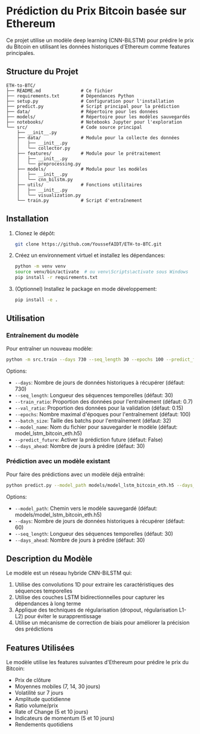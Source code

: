 # Prédiction du Prix Bitcoin basée sur Ethereum

Ce projet utilise un modèle deep learning (CNN-BiLSTM) pour prédire le prix du Bitcoin en utilisant les données historiques d'Ethereum comme features principales.

## Structure du Projet

```
ETH-to-BTC/
├── README.md               # Ce fichier
├── requirements.txt        # Dépendances Python
├── setup.py                # Configuration pour l'installation
├── predict.py              # Script principal pour la prédiction
├── data/                   # Répertoire pour les données
├── models/                 # Répertoire pour les modèles sauvegardés
├── notebooks/              # Notebooks Jupyter pour l'exploration
└── src/                    # Code source principal
    ├── __init__.py
    ├── data/               # Module pour la collecte des données
    │   ├── __init__.py
    │   └── collector.py
    ├── features/           # Module pour le prétraitement
    │   ├── __init__.py
    │   └── preprocessing.py
    ├── models/             # Module pour les modèles
    │   ├── __init__.py
    │   └── cnn_bilstm.py
    ├── utils/              # Fonctions utilitaires
    │   ├── __init__.py
    │   └── visualization.py
    └── train.py            # Script d'entraînement
```

## Installation

1. Clonez le dépôt:
   ```bash
   git clone https://github.com/YoussefAIDT/ETH-to-BTC.git
   ```

2. Créez un environnement virtuel et installez les dépendances:
   ```bash
   python -m venv venv
   source venv/bin/activate  # ou venv\Scripts\activate sous Windows
   pip install -r requirements.txt
   ```

3. (Optionnel) Installez le package en mode développement:
   ```bash
   pip install -e .
   ```

## Utilisation

### Entraînement du modèle

Pour entraîner un nouveau modèle:

```bash
python -m src.train --days 730 --seq_length 30 --epochs 100 --predict_future
```

Options:
- `--days`: Nombre de jours de données historiques à récupérer (défaut: 730)
- `--seq_length`: Longueur des séquences temporelles (défaut: 30)
- `--train_ratio`: Proportion des données pour l'entraînement (défaut: 0.7)
- `--val_ratio`: Proportion des données pour la validation (défaut: 0.15)
- `--epochs`: Nombre maximal d'époques pour l'entraînement (défaut: 100)
- `--batch_size`: Taille des batchs pour l'entraînement (défaut: 32)
- `--model_name`: Nom du fichier pour sauvegarder le modèle (défaut: model_lstm_bitcoin_eth.h5)
- `--predict_future`: Activer la prédiction future (défaut: False)
- `--days_ahead`: Nombre de jours à prédire (défaut: 30)

### Prédiction avec un modèle existant

Pour faire des prédictions avec un modèle déjà entraîné:

```bash
python predict.py --model_path models/model_lstm_bitcoin_eth.h5 --days_ahead 30
```

Options:
- `--model_path`: Chemin vers le modèle sauvegardé (défaut: models/model_lstm_bitcoin_eth.h5)
- `--days`: Nombre de jours de données historiques à récupérer (défaut: 60)
- `--seq_length`: Longueur des séquences temporelles (défaut: 30)
- `--days_ahead`: Nombre de jours à prédire (défaut: 30)

## Description du Modèle

Le modèle est un réseau hybride CNN-BiLSTM qui:
1. Utilise des convolutions 1D pour extraire les caractéristiques des séquences temporelles
2. Utilise des couches LSTM bidirectionnelles pour capturer les dépendances à long terme
3. Applique des techniques de régularisation (dropout, régularisation L1-L2) pour éviter le surapprentissage
4. Utilise un mécanisme de correction de biais pour améliorer la précision des prédictions

## Features Utilisées

Le modèle utilise les features suivantes d'Ethereum pour prédire le prix du Bitcoin:
- Prix de clôture
- Moyennes mobiles (7, 14, 30 jours)
- Volatilité sur 7 jours
- Amplitude quotidienne
- Ratio volume/prix
- Rate of Change (5 et 10 jours)
- Indicateurs de momentum (5 et 10 jours)
- Rendements quotidiens

